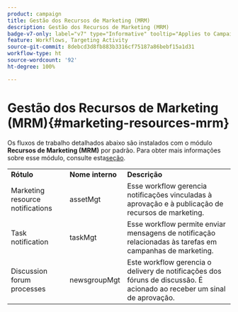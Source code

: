 ```yaml
---
product: campaign
title: Gestão dos Recursos de Marketing (MRM)
description: Gestão dos Recursos de Marketing (MRM)
badge-v7-only: label="v7" type="Informative" tooltip="Applies to Campaign Classic v7 only"
feature: Workflows, Targeting Activity
source-git-commit: 8debcd3d8fb883b3316cf75187a86bebf15a1d31
workflow-type: ht
source-wordcount: '92'
ht-degree: 100%

---
```



# Gestão dos Recursos de Marketing (MRM){#marketing-resources-mrm}



Os fluxos de trabalho detalhados abaixo são instalados com o módulo **Recursos de Marketing (MRM)** por padrão. Para obter mais informações sobre esse módulo, consulte esta[seção](../../campaign/using/designing-marketing-campaigns.md).

<table> 
 <tbody> 
  <tr> 
   <td> <strong>Rótulo</strong><br /> </td> 
   <td> <strong>Nome interno</strong><br /> </td> 
   <td> <strong>Descrição</strong><br /> </td> 
  </tr> 
  <tr> 
   <td> <span class="uicontrol">Marketing resource notifications</span> <br /> </td> 
   <td> <span class="uicontrol">assetMgt</span> <br /> </td> 
   <td> Esse workflow gerencia notificações vinculadas à aprovação e à publicação de recursos de marketing. <br /> </td> 
  </tr> 
  <tr> 
   <td> <span class="uicontrol">Task notification</span> <br /> </td> 
   <td> <span class="uicontrol">taskMgt</span> <br /> </td> 
   <td> Esse workflow permite enviar mensagens de notificação relacionadas às tarefas em campanhas de marketing.<br /> </td> 
  </tr> 
  <tr> 
   <td> <span class="uicontrol">Discussion forum processes</span> <br /> </td> 
   <td> <span class="uicontrol">newsgroupMgt</span> <br /> </td> 
   <td> Este workflow gerencia o delivery de notificações dos fóruns de discussão. É acionado ao receber um sinal de aprovação.<br /> </td> 
  </tr> 
 </tbody> 
</table>

